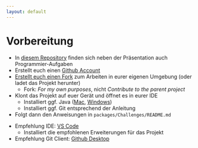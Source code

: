 ```yaml
---
layout: default
---
```


<Footer
    text="👷 Praxisteil I"
/>

# Vorbereitung <SubHeading text="Projektübersicht"/>

<div class="grid grid-cols-12 gap-6">
<div class="col-span-6">

- In [diesem Repository](https://github.com/volkmann-design-code/IU-DSPWA1022-Programmierung-von-Web-Anwendungen) finden sich neben der Präsentation auch Programmier-Aufgaben
- Erstellt euch einen [Github Account](https://github.com/signup)
- [Erstellt euch einen Fork](https://github.com/volkmann-design-code/IU-DSPWA1022-Programmierung-von-Web-Anwendungen/fork) zum Arbeiten in eurer eigenen Umgebung (oder ladet das Projekt herunter)
  - Fork: _For my own purposes_, nicht _Contribute to the parent project_
- Klont das Projekt auf euer Gerät und öffnet es in eurer IDE
  - Installiert ggf. Java ([Mac](https://formulae.brew.sh/formula/openjdk), [Windows](https://learn.microsoft.com/de-de/java/openjdk/install#install-on-windows))
  - Installiert ggf. Git entsprechend der Anleitung
- Folgt dann den Anweisungen in `packages/Challenges/README.md`

</div>
<div class="col-span-6">

- Empfehlung IDE: [VS Code](https://code.visualstudio.com/)
  - Installiert die empfohlenen Erweiterungen für das Projekt
- Empfehlung Git Client: [Github Desktop](https://desktop.github.com)

</div>
</div>

<PageNumber/>
